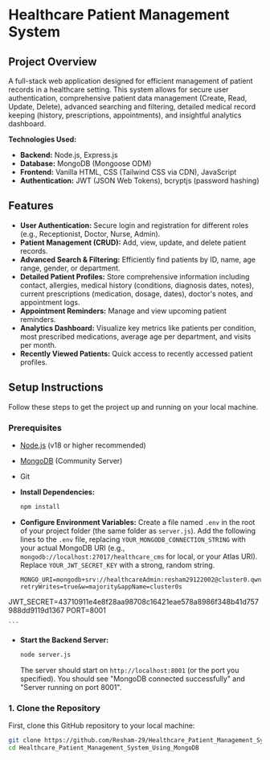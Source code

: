 # Healthcare Patient Management System

## Project Overview

A full-stack web application designed for efficient management of patient records in a healthcare setting. This system allows for secure user authentication, comprehensive patient data management (Create, Read, Update, Delete), advanced searching and filtering, detailed medical record keeping (history, prescriptions, appointments), and insightful analytics dashboard.

**Technologies Used:**
* **Backend:** Node.js, Express.js
* **Database:** MongoDB (Mongoose ODM)
* **Frontend:** Vanilla HTML, CSS (Tailwind CSS via CDN), JavaScript
* **Authentication:** JWT (JSON Web Tokens), bcryptjs (password hashing)

## Features

* **User Authentication:** Secure login and registration for different roles (e.g., Receptionist, Doctor, Nurse, Admin).
* **Patient Management (CRUD):** Add, view, update, and delete patient records.
* **Advanced Search & Filtering:** Efficiently find patients by ID, name, age range, gender, or department.
* **Detailed Patient Profiles:** Store comprehensive information including contact, allergies, medical history (conditions, diagnosis dates, notes), current prescriptions (medication, dosage, dates), doctor's notes, and appointment logs.
* **Appointment Reminders:** Manage and view upcoming patient reminders.
* **Analytics Dashboard:** Visualize key metrics like patients per condition, most prescribed medications, average age per department, and visits per month.
* **Recently Viewed Patients:** Quick access to recently accessed patient profiles.

## Setup Instructions

Follow these steps to get the project up and running on your local machine.

### Prerequisites

* [Node.js](https://nodejs.org/en/download/) (v18 or higher recommended)
* [MongoDB](https://www.mongodb.com/try/download/community) (Community Server)
* Git


* **Install Dependencies:**
    ```bash
    npm install
    ```

* **Configure Environment Variables:**
    Create a file named `.env` in the root of your project folder (the same folder as `server.js`).
    Add the following lines to the `.env` file, replacing `YOUR_MONGODB_CONNECTION_STRING` with your actual MongoDB URI (e.g., `mongodb://localhost:27017/healthcare_cms` for local, or your Atlas URI). Replace `YOUR_JWT_SECRET_KEY` with a strong, random string.

    ```env
    MONGO_URI=mongodb+srv://healthcareAdmin:resham29122002@cluster0.qwnt3gw.mongodb.net/?retryWrites=true&w=majority&appName=cluster0s
JWT_SECRET=43710911e4e8f28aa98708c16421eae578a8986f348b41d757988dd9119d1367
PORT=8001
    
    ```

* **Start the Backend Server:**
    ```bash
    node server.js
    ```
    The server should start on `http://localhost:8001` (or the port you specified). You should see "MongoDB connected successfully" and "Server running on port 8001".



### 1. Clone the Repository

First, clone this GitHub repository to your local machine:

```bash
git clone https://github.com/Resham-29/Healthcare_Patient_Management_System_Using_MongoDB.git
cd Healthcare_Patient_Management_System_Using_MongoDB
